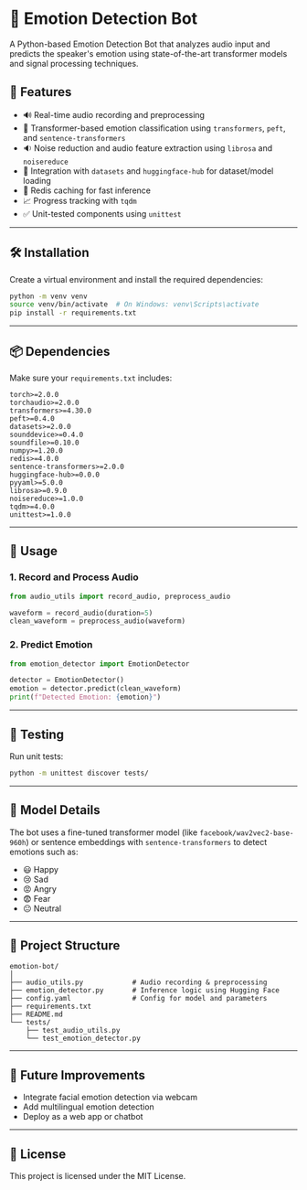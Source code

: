# 🎹 Emotion Detection Bot

A Python-based Emotion Detection Bot that analyzes audio input and predicts the speaker's emotion using state-of-the-art transformer models and signal processing techniques.

## 🚀 Features

* 🔊 Real-time audio recording and preprocessing
* 🧠 Transformer-based emotion classification using `transformers`, `peft`, and `sentence-transformers`
* 🔉 Noise reduction and audio feature extraction using `librosa` and `noisereduce`
* 🧾 Integration with `datasets` and `huggingface-hub` for dataset/model loading
* 📂 Redis caching for fast inference
* 📈 Progress tracking with `tqdm`
* ✅ Unit-tested components using `unittest`

---

## 🛠️ Installation

Create a virtual environment and install the required dependencies:

```bash
python -m venv venv
source venv/bin/activate  # On Windows: venv\Scripts\activate
pip install -r requirements.txt
```

---

## 📦 Dependencies

Make sure your `requirements.txt` includes:

```
torch>=2.0.0
torchaudio>=2.0.0
transformers>=4.30.0
peft>=0.4.0
datasets>=2.0.0
sounddevice>=0.4.0
soundfile>=0.10.0
numpy>=1.20.0
redis>=4.0.0
sentence-transformers>=2.0.0
huggingface-hub>=0.0.0
pyyaml>=5.0.0
librosa>=0.9.0
noisereduce>=1.0.0
tqdm>=4.0.0
unittest>=1.0.0
```

---

## 🎯 Usage

### 1. Record and Process Audio

```python
from audio_utils import record_audio, preprocess_audio

waveform = record_audio(duration=5)
clean_waveform = preprocess_audio(waveform)
```

### 2. Predict Emotion

```python
from emotion_detector import EmotionDetector

detector = EmotionDetector()
emotion = detector.predict(clean_waveform)
print(f"Detected Emotion: {emotion}")
```

---

## 🤪 Testing

Run unit tests:

```bash
python -m unittest discover tests/
```

---

## 🧠 Model Details

The bot uses a fine-tuned transformer model (like `facebook/wav2vec2-base-960h`) or sentence embeddings with `sentence-transformers` to detect emotions such as:

* 😃 Happy
* 😢 Sad
* 😡 Angry
* 😨 Fear
* 😐 Neutral

---

## 🔧 Project Structure

```
emotion-bot/
│
├── audio_utils.py            # Audio recording & preprocessing
├── emotion_detector.py       # Inference logic using Hugging Face
├── config.yaml               # Config for model and parameters
├── requirements.txt
├── README.md
└── tests/
    ├── test_audio_utils.py
    └── test_emotion_detector.py
```

---

## 🧠 Future Improvements

* Integrate facial emotion detection via webcam
* Add multilingual emotion detection
* Deploy as a web app or chatbot

---



## 📄 License

This project is licensed under the MIT License.
